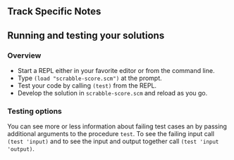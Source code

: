 ## Track Specific Notes

## Running and testing your solutions

### Overview


* Start a REPL either in your favorite editor or from
the command line\.
* Type `(load "scrabble-score.scm")` at the prompt\.
* Test your code by calling `(test)` from the REPL\.
* Develop the solution in `scrabble-score.scm` and reload as you go\.

### Testing options

You can see more or less information about
failing test cases an by passing additional arguments to the
procedure `test`\.
To see the failing input call `(test 'input)` and to see the input and output together call `(test 'input 'output)`\.
